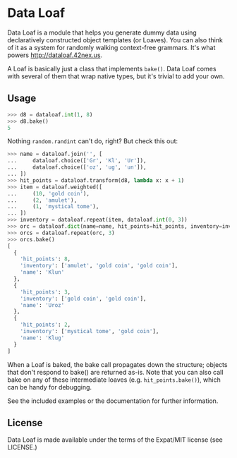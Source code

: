 # Data Loaf

Data Loaf is a module that helps you generate dummy data using declaratively
constructed object templates (or Loaves). You can also think of it as a system
for randomly walking context-free grammars. It's what powers
<http://dataloaf.42nex.us>.

A Loaf is basically just a class that implements `bake()`. Data Loaf comes with
several of them that wrap native types, but it's trivial to add your own.

## Usage

```python
>>> d8 = dataloaf.int(1, 8)
>>> d8.bake()
5
```

Nothing `random.randint` can't do, right? But check this out:

```python
>>> name = dataloaf.join('', [
...     dataloaf.choice(['Gr', 'Kl', 'Ur']),
...     dataloaf.choice(['oz', 'ug', 'un']),
... ])
>>> hit_points = dataloaf.transform(d8, lambda x: x + 1)
>>> item = dataloaf.weighted([
...     (10, 'gold coin'),
...     (2, 'amulet'),
...     (1, 'mystical tome'),
... ])
>>> inventory = dataloaf.repeat(item, dataloaf.int(0, 3))
>>> orc = dataloaf.dict(name=name, hit_points=hit_points, inventory=inventory)
>>> orcs = dataloaf.repeat(orc, 3)
>>> orcs.bake()
[
  {
    'hit_points': 8,
    'inventory': ['amulet', 'gold coin', 'gold coin'],
    'name': 'Klun'
  },
  {
    'hit_points': 3,
    'inventory': ['gold coin', 'gold coin'],
    'name': 'Uroz'
  }, 
  {
    'hit_points': 2,
    'inventory': ['mystical tome', 'gold coin'],
    'name': 'Klug'
  }
]
```

When a Loaf is baked, the bake call propagates down the structure; objects that
don't respond to bake() are returned as-is. Note that you can also call bake on
any of these intermediate loaves (e.g. `hit_points.bake()`), which can be handy
for debugging.

See the included examples or the documentation for further information.

## License

Data Loaf is made available under the terms of the Expat/MIT license (see
LICENSE.)
